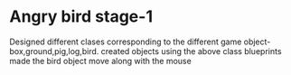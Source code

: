 # Angry bird stage-1
Designed different clases corresponding to the different game object-box,ground,pig,log,bird.
created objects using the above class blueprints 
made the bird object move along with the mouse

